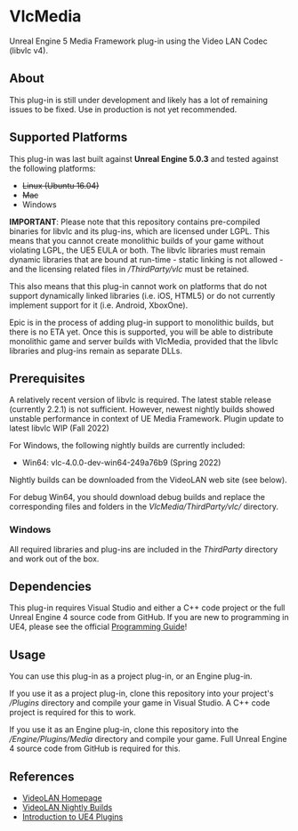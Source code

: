 # VlcMedia

Unreal Engine 5 Media Framework plug-in using the Video LAN Codec (libvlc v4).


## About

This plug-in is still under development and likely has a lot of remaining issues
to be fixed. Use in production is not yet recommended.

## Supported Platforms

This plug-in was last built against **Unreal Engine 5.0.3** and tested
against the following platforms:

- ~~Linux (Ubuntu 16.04)~~
- ~~Mac~~
- Windows

**IMPORTANT**: Please note that this repository contains pre-compiled binaries
for libvlc and its plug-ins, which are licensed under LGPL. This means that you
cannot create monolithic builds of your game without violating LGPL, the UE5
EULA or both. The libvlc libraries must remain dynamic libraries that are bound
at run-time - static linking is not allowed - and the licensing related files in
*/ThirdParty/vlc* must be retained.

This also means that this plug-in cannot work on platforms that do not support
dynamically linked libraries (i.e. iOS, HTML5) or do not currently implement
support for it (i.e. Android, XboxOne).

Epic is in the process of adding plug-in support to monolithic builds, but there
is no ETA yet. Once this is supported, you will be able to distribute monolithic
game and server builds with VlcMedia, provided that the libvlc libraries and
plug-ins remain as separate DLLs.


## Prerequisites

A relatively recent version of libvlc is required. The latest stable release
(currently 2.2.1) is not sufficient. However, newest nightly builds showed unstable
performance in context of UE Media Framework. Plugin update to latest libvlc WIP
(Fall 2022)

For Windows, the following nightly builds are currently included:
* Win64: vlc-4.0.0-dev-win64-249a76b9 (Spring 2022)


Nightly builds can be downloaded from the VideoLAN web site (see below).

For debug Win64, you should download debug builds and replace the
corresponding files and folders in the *VlcMedia/ThirdParty/vlc/* directory.

### Windows

All required libraries and plug-ins are included in the *ThirdParty* directory
and work out of the box.

## Dependencies

This plug-in requires Visual Studio and either a C++ code project or the full
Unreal Engine 4 source code from GitHub. If you are new to programming in UE4,
please see the official [Programming Guide](https://docs.unrealengine.com/latest/INT/Programming/index.html)! 

## Usage

You can use this plug-in as a project plug-in, or an Engine plug-in.

If you use it as a project plug-in, clone this repository into your project's
*/Plugins* directory and compile your game in Visual Studio. A C++ code project
is required for this to work.

If you use it as an Engine plug-in, clone this repository into the
*/Engine/Plugins/Media* directory and compile your game. Full Unreal Engine 4
source code from GitHub is required for this.


## References

* [VideoLAN Homepage](http://videolan.org)
* [VideoLAN Nightly Builds](http://nightlies.videolan.org/)
* [Introduction to UE4 Plugins](https://wiki.unrealengine.com/An_Introduction_to_UE4_Plugins)
